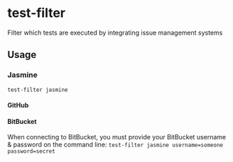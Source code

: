 # test-filter
Filter which tests are executed by integrating issue management systems

## Usage

### Jasmine
`test-filter jasmine`

#### GitHub

#### BitBucket
When connecting to BitBucket, you must provide your BitBucket username & password on the command line:
`test-filter jasmine username=someone password=secret`